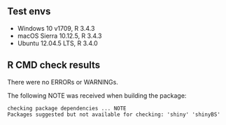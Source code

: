 ## Test envs

* Windows 10 v1709, R 3.4.3
* macOS Sierra 10.12.5, R 3.4.3
* Ubuntu 12.04.5 LTS, R 3.4.0

## R CMD check results

There were no ERRORs or WARNINGs.

The following NOTE was received when building the package:

```
checking package dependencies ... NOTE
Packages suggested but not available for checking: 'shiny' 'shinyBS'
```
